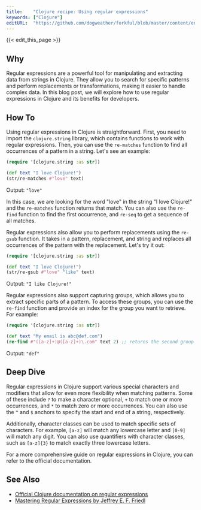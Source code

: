 ```yaml
---
title:    "Clojure recipe: Using regular expressions"
keywords: ["Clojure"]
editURL:  "https://github.com/dogweather/forkful/blob/master/content/en/clojure/using-regular-expressions.md"
---
```


{{< edit_this_page >}}

## Why

Regular expressions are a powerful tool for manipulating and extracting data from strings in Clojure. They allow you to search for specific patterns and perform replacements or transformations, making it easier to handle complex data. In this blog post, we will explore how to use regular expressions in Clojure and its benefits for developers.

## How To

Using regular expressions in Clojure is straightforward. First, you need to import the `clojure.string` library, which contains functions to work with regular expressions. Then, you can use the `re-matches` function to find all occurrences of a pattern in a string. Let's see an example:

```Clojure
(require '[clojure.string :as str])

(def text "I love Clojure!")
(str/re-matches #"love" text)
```

Output: `"love"`

In this case, we are looking for the word "love" in the string "I love Clojure!" and the `re-matches` function returns that match. You can also use the `re-find` function to find the first occurrence, and `re-seq` to get a sequence of all matches.

Regular expressions also allow you to perform replacements using the `re-gsub` function. It takes in a pattern, replacement, and string and replaces all occurrences of the pattern with the replacement. Let's try it out:

```Clojure
(require '[clojure.string :as str])

(def text "I love Clojure!")
(str/re-gsub #"love" "like" text)
```

Output: `"I like Clojure!"`

Regular expressions also support capturing groups, which allows you to extract specific parts of a pattern. To access these groups, you can use the `re-find` function and provide an index for the group you want to retrieve. For example:

```Clojure
(require '[clojure.string :as str])

(def text "My email is abc@def.com")
(re-find #"([a-z]+)@([a-z]+)\.com" text 2) ;; returns the second group
```

Output: `"def"`

## Deep Dive

Regular expressions in Clojure support various special characters and modifiers that allow for even more flexibility when matching patterns. Some of these include `?` to make a character optional, `+` to match one or more occurrences, and `*` to match zero or more occurrences. You can also use the `^` and `$` anchors to specify the start and end of a string, respectively.

Additionally, character classes can be used to match specific sets of characters. For example, `[a-z]` will match any lowercase letter and `[0-9]` will match any digit. You can also use quantifiers with character classes, such as `[a-z]{3}` to match exactly three lowercase letters.

For a more comprehensive guide on regular expressions in Clojure, you can refer to the official documentation.

## See Also

- [Official Clojure documentation on regular expressions](https://clojure.org/guides/learn/regular_syntax)
- [Mastering Regular Expressions by Jeffrey E. F. Friedl](https://www.oreilly.com/library/view/mastering-regular-expressions/0596528124/)